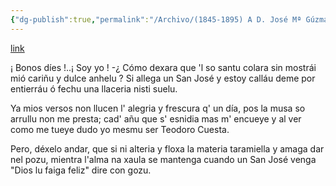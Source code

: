 ```yaml
---
{"dg-publish":true,"permalink":"/Archivo/(1845-1895) A D. José Mª Gúzman/","tags":["#Siglo_19","central","Teodoro_Cuesta","escrito","Mieres","poema","carta"]}
---
```


[link](https://asturies.com/cavedaynava/josemguzman.txt)

¡ Bonos díes !..¡ Soy yo ! -¿ Cómo dexara
que 'l so santu colara
sin mostrái mió cariñu y dulce anhelu ?
Si allega un San José y estoy calláu
deme por entierráu
ó fechu una llaceria nisti suelu.

Ya mios versos non llucen l' alegria
y frescura q' un día,
pos la musa so arrullu non me presta;
cad' añu que s' esnidia mas m' encueye
y al ver como me tueye
dudo yo mesmu ser Teodoro Cuesta.

Pero, déxelo andar, que si ni alteria
y floxa la  materia
taramiella y amaga dar nel pozu,
mientra l'alma na xaula se mantenga
cuando un San José venga
"Dios lu faiga feliz" dire con gozu.